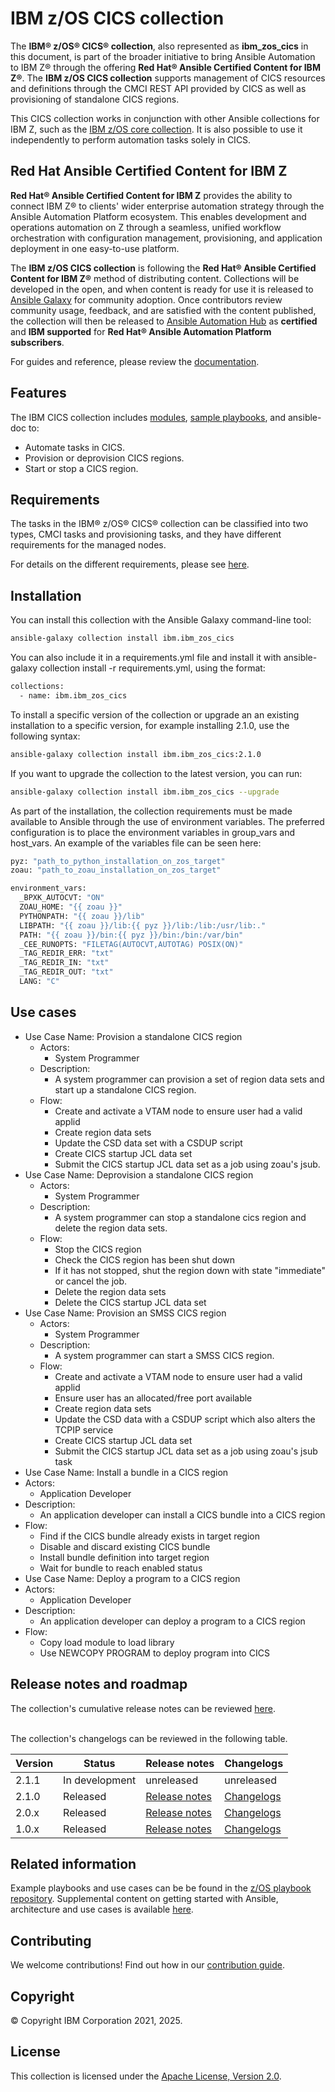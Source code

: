 # IBM z/OS CICS collection

The **IBM® z/OS® CICS® collection**, also represented as **ibm\_zos\_cics**
in this document, is part of the broader initiative to bring Ansible Automation to IBM Z® through the offering
**Red Hat® Ansible Certified Content for IBM Z®**. The **IBM z/OS CICS collection** supports management of CICS
resources and definitions through the CMCI REST API provided by CICS as well as provisioning of standalone CICS regions.

This CICS collection works in conjunction with other Ansible collections for IBM Z,
such as the [IBM z/OS core collection](https://github.com/ansible-collections/ibm_zos_core).
It is also possible to use it independently to perform automation tasks solely in CICS.


## Red Hat Ansible Certified Content for IBM Z

**Red Hat® Ansible Certified Content for IBM Z** provides the ability to
connect IBM Z® to clients' wider enterprise automation strategy through the
Ansible Automation Platform ecosystem. This enables development and operations
automation on Z through a seamless, unified workflow orchestration with
configuration management, provisioning, and application deployment in
one easy-to-use platform.

The **IBM z/OS CICS collection** is following the
**Red Hat® Ansible Certified Content for IBM Z®** method of distributing
content. Collections will be developed in the open, and when content is ready
for use it is released to
[Ansible Galaxy](https://galaxy.ansible.com/search?keywords=zos_&order_by=-relevance&deprecated=false&type=collection&page=1)
for community adoption. Once contributors review community usage, feedback,
and are satisfied with the content published, the collection will then be
released to [Ansible Automation Hub](https://www.ansible.com/products/automation-hub)
as **certified** and **IBM supported** for
**Red Hat® Ansible Automation Platform subscribers**. 


For guides and reference, please review the [documentation](https://ibm.github.io/z_ansible_collections_doc/index.html).

## Features

The IBM CICS collection includes
[modules](https://ibm.github.io/z_ansible_collections_doc/ibm_zos_cics/docs/source/modules.html),
[sample playbooks](https://github.com/IBM/z_ansible_collections_samples),
and ansible-doc to:

- Automate tasks in CICS.
- Provision or deprovision CICS regions.
- Start or stop a CICS region.

## Requirements

The tasks in the IBM® z/OS® CICS® collection can be classified into two types, CMCI tasks and provisioning tasks, and they have different requirements for the managed nodes.


For details on the different requirements, please see [here](https://ibm.github.io/z_ansible_collections_doc/ibm_zos_cics/docs/source/requirements_managed.html).


  
## Installation

You can install this collection with the Ansible Galaxy command-line tool:
```sh
ansible-galaxy collection install ibm.ibm_zos_cics
```


You can also include it in a requirements.yml file and install it with ansible-galaxy collection install -r requirements.yml, using the format:
```sh
collections:
  - name: ibm.ibm_zos_cics
```


To install a specific version of the collection or upgrade an an existing installation to a specific version, for example installing 2.1.0, use the following syntax:
```sh
ansible-galaxy collection install ibm.ibm_zos_cics:2.1.0
```


If you want to upgrade the collection to the latest version, you can run:
```sh
ansible-galaxy collection install ibm.ibm_zos_cics --upgrade
```

As part of the installation, the collection requirements must be made available to Ansible through the use of environment variables. The preferred configuration is to place the environment variables in group_vars and host_vars. An example of the variables file can be seen here:


```sh
pyz: "path_to_python_installation_on_zos_target"
zoau: "path_to_zoau_installation_on_zos_target"

environment_vars:
  _BPXK_AUTOCVT: "ON"
  ZOAU_HOME: "{{ zoau }}"
  PYTHONPATH: "{{ zoau }}/lib"
  LIBPATH: "{{ zoau }}/lib:{{ pyz }}/lib:/lib:/usr/lib:."
  PATH: "{{ zoau }}/bin:{{ pyz }}/bin:/bin:/var/bin"
  _CEE_RUNOPTS: "FILETAG(AUTOCVT,AUTOTAG) POSIX(ON)"
  _TAG_REDIR_ERR: "txt"
  _TAG_REDIR_IN: "txt"
  _TAG_REDIR_OUT: "txt"
  LANG: "C"
```

## Use cases

* Use Case Name: Provision a standalone CICS region 
  * Actors:
    * System Programmer
  * Description:
    * A system programmer can provision a set of region data sets and start up a standalone CICS region.
  * Flow:
    * Create and activate a VTAM node to ensure user had a valid applid
    * Create region data sets
    * Update the CSD data set with a CSDUP script
    * Create CICS startup JCL data set
    * Submit the CICS startup JCL data set as a job using zoau's jsub.
* Use Case Name: Deprovision a standalone CICS region
  * Actors:
    * System Programmer
  * Description:
    * A system programmer can stop a standalone cics region and delete the region data sets.
  * Flow:
    * Stop the CICS region
    * Check the CICS region has been shut down
    * If it has not stopped, shut the region down with state "immediate" or cancel the job.
    * Delete the region data sets
    * Delete the CICS startup JCL data set
* Use Case Name: Provision an SMSS CICS region
  * Actors:
    * System Programmer
  * Description:
    * A system programmer can start a SMSS CICS region.
  * Flow:
    * Create and activate a VTAM node to ensure user had a valid applid
    * Ensure user has an allocated/free port available
    * Create region data sets
    * Update the CSD data with a CSDUP script which also alters the TCPIP service
    * Create CICS startup JCL data set
    * Submit the CICS startup JCL data set as a job using zoau's jsub task
 * Use Case Name: Install a bundle in a CICS region
  * Actors:
    * Application Developer
  * Description:
    * An application developer can install a CICS bundle into a CICS region
  * Flow:
    * Find if the CICS bundle already exists in target region
    * Disable and discard existing CICS bundle
    * Install bundle definition into target region
    * Wait for bundle to reach enabled status
 * Use Case Name: Deploy a program to a CICS region
  * Actors:
    * Application Developer
  * Description:
    * An application developer can deploy a program to a CICS region
  * Flow:
    * Copy load module to load library
    * Use NEWCOPY PROGRAM to deploy program into CICS

## Release notes and roadmap

The collection's cumulative release notes can be reviewed [here](https://ibm.github.io/z_ansible_collections_doc/ibm_zos_cics/docs/source/release_notes.html).

<br/>The collection's changelogs can be reviewed in the following table.

| Version  | Status         | Release notes | Changelogs |
|----------|----------------|---------------|------------|
| 2.1.1  | In development | unreleased    | unreleased |
| 2.1.0   | Released       | [Release notes](https://ibm.github.io/z_ansible_collections_doc/ibm_zos_cics/docs/source/release_notes.html#version-2-1-0)    | [Changelogs](https://github.com/ansible-collections/ibm_zos_cics/blob/v2.1.0/CHANGELOG.rst)  |
| 2.0.x    | Released       | [Release notes](https://ibm.github.io/z_ansible_collections_doc/ibm_zos_cics/docs/source/release_notes.html#version-2-0-0)    | [Changelogs](https://github.com/ansible-collections/ibm_zos_cics/blob/v2.0.0/CHANGELOG.rst)  |
| 1.0.x    | Released       | [Release notes](https://ibm.github.io/z_ansible_collections_doc/ibm_zos_cics/docs/source/release_notes.html#version-1-0-6)    | [Changelogs](https://github.com/ansible-collections/ibm_zos_cics/blob/v1.0.6/CHANGELOG.rst)  |


## Related information 

Example playbooks and use cases can be be found in the [z/OS playbook repository](https://github.com/IBM/z_ansible_collections_samples).
Supplemental content on getting started with Ansible, architecture and use cases is available [here](https://ibm.github.io/z_ansible_collections_doc/reference/helpful_links.html).

## Contributing

We welcome contributions! Find out how in our [contribution guide](https://github.com/ansible-collections/ibm_zos_cics/blob/main/CONTRIBUTING.md).

## Copyright 

© Copyright IBM Corporation 2021, 2025.

## License

This collection is licensed under the [Apache License,
Version 2.0](https://opensource.org/licenses/Apache-2.0).
